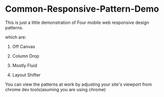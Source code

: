 # Common-Responsive-Pattern-Demo

This is just a little demonstration of Four mobile web responsive design patterns.

which are:

1. Off Canvas

2. Column Drop

3. Mostly Fluid

4. Layout Shifter

You can view the patterns at work by adjusting your site's viewport from chrome dev tools(asuming you are using chrome)
